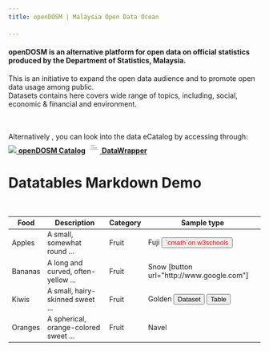 ```yaml
---
title: openDOSM | Malaysia Open Data Ocean

---
```

#### **openDOSM** is an alternative platform for open data on official statistics produced by the Department of Statistics, Malaysia.

This is an initiative to expand the open data audience and to promote open data usage among public.  
Datasets contains here covers wide range of topics, including, social, economic & financial and environment.

<br><br>
Alternatively , you can look into the data eCatalog by accessing through: <br>
[<img src="https://s18955.pcdn.co/wp-content/uploads/2018/02/github.png" width="25"/> **openDOSM Catalog**](http://statsgen.cloud/openDOSM/resources.html)
[<img src="https://raw.githubusercontent.com/DOSM-GitHub/opendosm/master/images/datawrapper.png" width="25"/> **DataWrapper**](https://datawrapper.dwcdn.net/Wc0Zl/9/)

<div data-type="AwesomeTableView" data-filters="false" data-viewID="-N7O66axofbp0vkpBgAN"></div>

<head>
  <meta charset="UTF-8">
  <title>CodePen - Datatables markdown demo</title>
  <link rel='stylesheet' href='https://cdn.datatables.net/1.10.21/css/jquery.dataTables.min.css'><link rel="stylesheet" href="./style.css">

</head>
<body>
<!-- partial:index.partial.html -->
<h1>Datatables Markdown Demo</h1>
<br>
<div id="my-table">
<!-- The pre-processor for this pen is set to Markdown   -->
<table>
<thead>
<tr>
<th>Food</th>
<th>Description</th>
<th>Category</th>
<th>Sample type</th>
</tr>
</thead>
<tbody>
<tr>
<td>Apples</td>
<td>A small, somewhat round ...</td>
<td>Fruit</td>
<td>Fuji <a><button name="button" style = "color: red" onclick="https://www.w3schools.com/CPP/cpp_math.asp">`cmath`on w3schools</button></a></td>
</tr>
<tr>
<td>Bananas</td>
<td>A long and curved, often-yellow ...</td>
<td>Fruit</td>
<td>Snow [button url="http://www.google.com"]</td>
</tr>
<tr>
<td>Kiwis</td>
<td>A small, hairy-skinned sweet ...</td>
<td>Fruit</td>
<td>Golden <button name="button" onclick="http://www.google.com">Dataset</button> <button name="button" onclick="http://www.google.com">Table</button></td>
</tr>
<tr>
<td>Oranges</td>
<td>A spherical, orange-colored sweet ...</td>
<td>Fruit</td>
<td>Navel</td>
</tr>
</tbody>
</table>
</div>
<!-- partial -->
  <script src='https://code.jquery.com/jquery-3.5.1.js'></script>
<script src='https://cdn.datatables.net/1.10.21/js/jquery.dataTables.min.js'></script><script  src="./script.js"></script>

